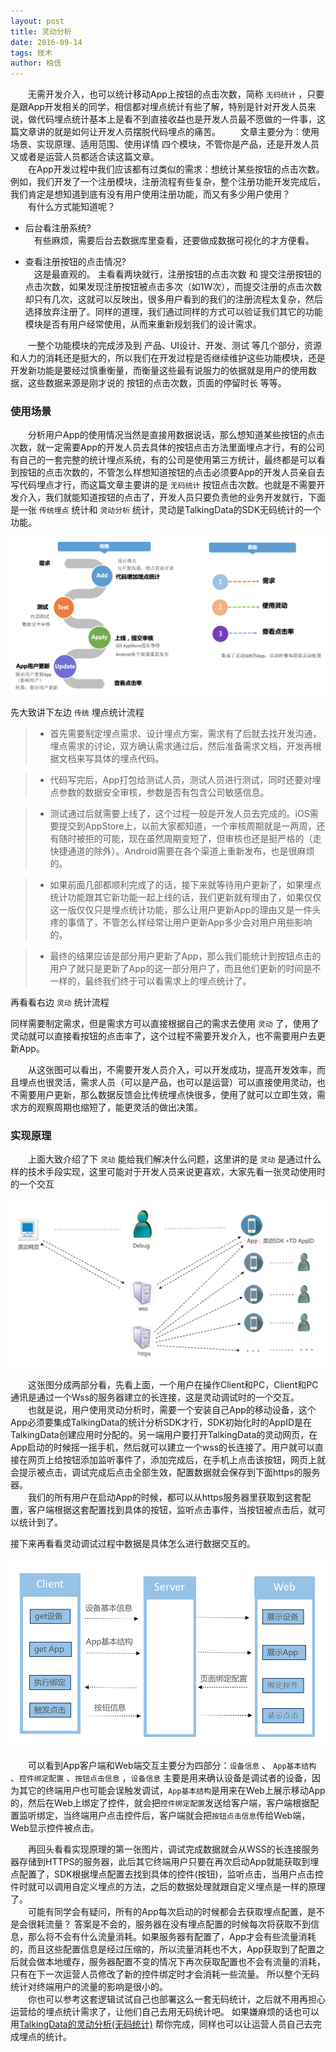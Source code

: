 ```yaml
---
layout: post
title: 灵动分析
date: 2016-09-14 
tags: 技术   
author: 柏信  
---
```


　　无需开发介入，也可以统计移动App上按钮的点击次数，简称 `无码统计` ，只要是跟App开发相关的同学，相信都对埋点统计有些了解，特别是针对开发人员来说，做代码埋点统计基本上是看不到直接收益也是开发人员最不愿做的一件事，这篇文章讲的就是如何让开发人员摆脱代码埋点的痛苦。
　　文章主要分为：使用场景、实现原理、适用范围、使用详情 四个模块，不管你是产品，还是开发人员又或者是运营人员都适合读这篇文章。              
　　在App开发过程中我们应该都有过类似的需求：想统计某些按钮的点击次数。例如，我们开发了一个注册模块，注册流程有些复杂，整个注册功能开发完成后，我们肯定是想知道到底有没有用户使用注册功能，而又有多少用户使用？         
　　有什么方式能知道呢？

* 后台看注册系统?      
　有些麻烦，需要后台去数据库里查看，还要做成数据可视化的才方便看。      

* 查看注册按钮的点击情况?     
　这是最直观的。 主看看两块就行，注册按钮的点击次数 和 提交注册按钮的点击次数，如果发现注册按钮被点击多次（如1W次），而提交注册的点击次数却只有几次，这就可以反映出，很多用户看到的我们的注册流程太复杂，然后选择放弃注册了。同样的道理，我们通过同样的方式可以验证我们其它的功能模块是否有用户经常使用，从而来重新规划我们的设计需求。         

　　一整个功能模块的完成涉及到 产品、UI设计、开发、测试 等几个部分，资源和人力的消耗还是挺大的，所以我们在开发过程是否继续维护这些功能模块，还是开发新功能是要经过慎重衡量，而衡量这些最有说服力的依据就是用户的使用数据，这些数据来源是刚才说的 按钮的点击次数，页面的停留时长 等等。

### 使用场景

　　分析用户App的使用情况当然是直接用数据说话，那么想知道某些按钮的点击次数，就一定需要App的开发人员去具体的按钮点击方法里面埋点才行，有的公司有自己的一套完整的统计埋点系统，有的公司是使用第三方统计，最终都是可以看到按钮的点击次数的，不管怎么样想知道按钮的点击必须要App的开发人员亲自去写代码埋点才行，而这篇文章主要讲的是 `无码统计` 按钮点击次数。也就是不需要开发介入，我们就能知道按钮的点击了，开发人员只要负责他的业务开发就行，下面是一张 `传统埋点` 统计和 `灵动分析` 统计，灵动是TalkingData的SDK无码统计的一个功能。

![](/img/codeless/image01.png)     

先大致讲下左边 `传统` 埋点统计流程

>* 首先需要制定埋点需求、设计埋点方案，需求有了后就去找开发沟通，埋点需求的讨论，双方确认需求通过后，然后准备需求文档，开发再根据文档来写具体的埋点代码。 

>* 代码写完后，App打包给测试人员，测试人员进行测试，同时还要对埋点参数的数据安全审核，参数是否有包含公司敏感信息。

>* 测试通过后就需要上线了，这个过程一般是开发人员去完成的。iOS需要提交到AppStore上，以前大家都知道，一个审核周期就是一两周，还有随时被拒的可能，现在虽然周期变短了，但审核也还是挺严格的（走快捷通道的除外）。Android需要在各个渠道上重新发布，也是很麻烦的。

>* 如果前面几部都顺利完成了的话，接下来就等待用户更新了，如果埋点统计功能跟其它新功能一起上线的话，我们更新就有理由了，如果仅仅这一版仅仅只是埋点统计功能，那么让用户更新App的理由又是一件头疼的事情了，不管怎么样经常让用户更新App多少会对用户用些影响的。

>* 最终的结果应该是部分用户更新了App，那么我们能统计到按钮点击的用户了就只是更新了App的这一部分用户了，而且他们更新的时间是不一样的，最终我们终于可以看需求上的埋点统计了。


再看看右边 `灵动` 统计流程

同样需要制定需求，但是需求方可以直接根据自己的需求去使用 `灵动` 了，使用了灵动就可以直接看按钮的点击率了，这个过程不需要开发介入，也不需要用户去更新App。

　　从这张图可以看出，不需要开发人员介入，可以开发成功，提高开发效率，而且埋点也很灵活，需求人员（可以是产品，也可以是运营）可以直接使用灵动，也不需要用户更新，那么数据反馈会比传统埋点快很多，使用了就可以立即生效，需求方的观察周期也缩短了，能更灵活的做出决策。

### 实现原理

　　上面大致介绍了下 `灵动` 能给我们解决什么问题，这里讲的是 `灵动` 是通过什么样的技术手段实现，这里可能对于开发人员来说更喜欢，大家先看一张灵动使用时的一个交互

![](/img/codeless/image02.png)     

　　这张图分成两部分看，先看上面，一个用户在操作Client和PC，Client和PC通讯是通过一个Wss的服务器建立的长连接，这是灵动调试时的一个交互。         
　　也就是说，用户使用灵动分析时，需要一个安装自己App的移动设备，这个App必须要集成TalkingData的统计分析SDK才行，SDK初始化时的AppID是在TalkingData创建应用时分配的。另一端用户要打开TalkingData的灵动网页，在App启动的时候摇一摇手机，然后就可以建立一个wss的长连接了。用户就可以直接在网页上给按钮添加监听事件了，添加完成后，在手机上点击该按钮，网页上就会提示被点击，调试完成后点击全部生效，配置数据就会保存到下面https的服务器。         
　　我们的所有用户在启动App的时候，都可以从https服务器里获取到这套配置，客户端根据这套配置找到具体的按钮，监听点击事件，当按钮被点击后，就可以统计到了。

接下来再看看灵动调试过程中数据是具体怎么进行数据交互的。

![](/img/codeless/image03.png)     

　　可以看到App客户端和Web端交互主要分为四部分：`设备信息` 、 `App基本结构` 、`控件绑定配置` 、`按钮点击信息` ，`设备信息` 主要是用来确认设备是调试者的设备，因为其它的终端用户也可能会误触发调试，`App基本结构`是用来在Web上展示移动App的，然后在Web上绑定了控件，就会把`控件绑定配置`发送给客户端，客户端根据配置监听绑定，当终端用户点击控件后，客户端就会把`按钮点击信息`传给Web端，Web显示控件被点击。

　　再回头看看实现原理的第一张图片，调试完成数据就会从WSS的长连接服务器存储到HTTPS的服务器，此后其它终端用户只要在再次启动App就能获取到埋点配置了，SDK根据埋点配置去找到具体的控件(按钮)，监听点击，当用户点击控件时就可以调用自定义埋点的方法，之后的数据处理就跟自定义埋点是一样的原理了。     
　　可能有同学会有疑问，所有的App每次启动的时候都会去获取埋点配置，是不是会很耗流量？ 答案是不会的，服务器在没有埋点配置的时候每次将获取不到信息，那么将不会有什么流量消耗。如果服务器有配置了，App才会有些流量消耗的，而且这些配置信息是经过压缩的，所以流量消耗也不大，App获取到了配置之后就会做本地缓存，服务器配置不变的情况下再次获取配置也不会有流量的消耗，只有在下一次运营人员修改了新的控件绑定时才会消耗一些流量。 所以整个无码统计对终端用户的流量的影响是很小的。      
　　你也可以参考这套逻辑试试自己也部署这么一套无码统计，之后就不用再担心运营给的埋点统计需求了，让他们自己去用无码统计吧。 如果嫌麻烦的话也可以用[TalkingData的灵动分析(无码统计)](https://www.talkingdata.com/products.jsp?languagetype=zh_cn) 帮你完成，同样也可以让运营人员自己去完成埋点的统计。













